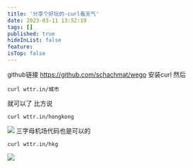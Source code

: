 ```yaml
---
title: '分享个好玩的-curl看天气'
date: 2023-03-11 13:52:19
tags: []
published: true
hideInList: false
feature: 
isTop: false
---
```

github链接
<https://github.com/schachmat/wego>
安装curl
然后
```
curl wttr.in/城市
```
就可以了
比方说
```
curl wttr.in/hongkong
```
![](https://s3.qklg.net/img/202310241353304.png)
三字母机场代码也是可以的
```
curl wttr.in/hkg
```
![](https://s3.qklg.net/img/202310241353034.png)





